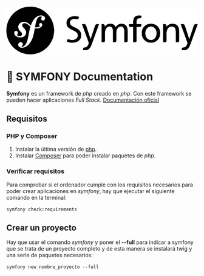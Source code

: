 ![Symfony Logo](/images/symfony_black.png)

# :blue_book: SYMFONY Documentation

**Symfony** es un framework de *php* creado en *php*. Con este framework se pueden hacer aplicaciones *Full Stack*. [Documentación oficial](https://symfony.com/doc/current/setup.html)

## Requisitos
### PHP y Composer
1. Instalar la última versión de [php](https://www.php.net/downloads).
2. Instalar [Composer](https://getcomposer.org/download/) para poder instalar paquetes de *php*.
### Verificar requisitos
Para comprobar si el ordenador cumple con los requisitos necesarios para poder crear aplicaciones en *symfony*, hay que ejecutar el siguiente comando en la terminal:
```
symfony check:requirements
```

## Crear un proyecto
Hay que usar el comando *symfony* y poner el **--full** para indicar a symfony que se trata de un proyecto completo y de esta manera se instalará twig y una serie de paquetes necesarios:
```
symfony new nombre_proyecto --full
```